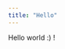 ```yaml
---
title: "Hello"
---
```


Hello world :) !

<audio preload="none" controls src="{{ site.url }}/audio/hello.mp3" style="width: 100%; height: 100%;"></audio>
